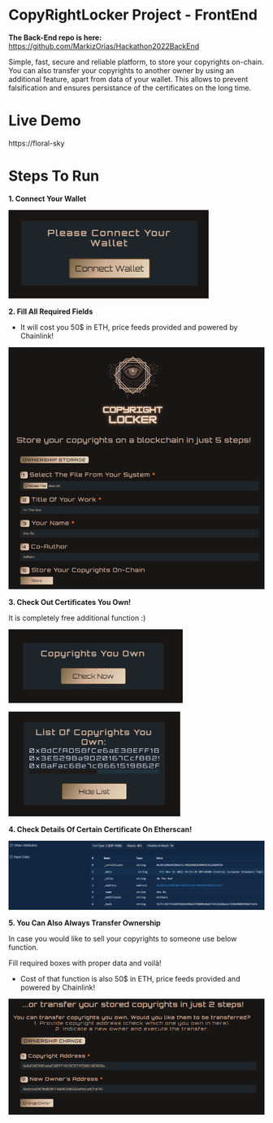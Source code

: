 
# CopyRightLocker Project - FrontEnd

**The Back-End repo is here:** https://github.com/MarkizOrias/Hackathon2022BackEnd

Simple, fast, secure and reliable platform, to store your copyrights on-chain. You can also transfer your copyrights to another owner by using an additional feature, apart from data of your wallet. This allows to prevent falsification and ensures persistance of the certificates on the long time.

# Live Demo

https://floral-sky

# Steps To Run

**1. Connect Your Wallet**

![Alt text](..\readme_images\Connect.PNG)

**2. Fill All Required Fields**

* It will cost you 50$ in ETH, price feeds provided and powered by Chainlink!

![Alt text](..\readme_images\Fill.PNG)

**3. Check Out Certificates You Own!**

It is completely free additional function :)

![Alt text](..\readme_images\Copy.PNG)

![Alt text](..\readme_images\List.PNG)

**4. Check Details Of Certain Certificate On Etherscan!**

![Alt text](..\readme_images\Ether.PNG)

**5. You Can Also Always Transfer Ownership**

In case you would like to sell your copyrights to someone use below function.

Fill required boxes with proper data and voilà!

* Cost of that function is also 50$ in ETH, price feeds provided and powered by Chainlink!

![Alt text](..\readme_images\Transfer.PNG)
